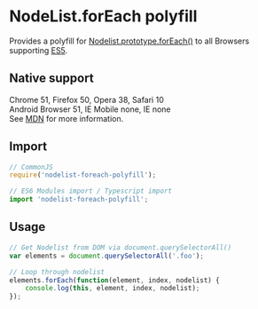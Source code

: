 # NodeList.forEach polyfill

Provides a polyfill for [Nodelist.prototype.forEach()](https://developer.mozilla.org/en-US/docs/Web/API/NodeList/forEach) to all Browsers supporting [ES5](https://caniuse.com/#search=es5).

## Native support

Chrome 51, Firefox 50, Opera 38, Safari 10  
Android Browser 51, IE Mobile none, IE none  
See [MDN](https://developer.mozilla.org/en-US/docs/Web/API/NodeList/forEach) for more information.

## Import

```JavaScript
// CommonJS
require('nodelist-foreach-polyfill');

// ES6 Modules import / Typescript import
import 'nodelist-foreach-polyfill';
```

## Usage

```JavaScript
// Get Nodelist from DOM via document.querySelectorAll()
var elements = document.querySelectorAll('.foo');

// Loop through nodelist
elements.forEach(function(element, index, nodelist) {
    console.log(this, element, index, nodelist);
});
```
